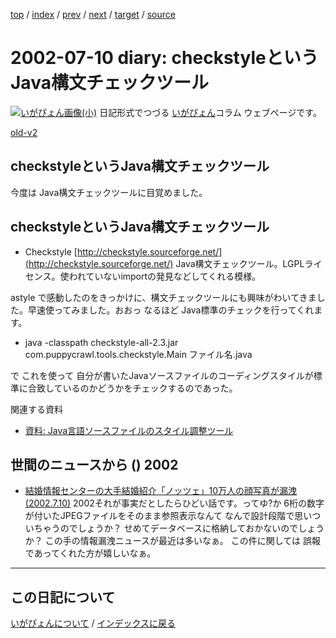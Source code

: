 [top](https://igapyon.github.io/diary/) 
 / [index](https://igapyon.github.io/diary/2002/index.html) 
 / [prev](https://igapyon.github.io/diary/2002/ig020711.html) 
 / [next](https://igapyon.github.io/diary/2002/ig020709.html) 
 / [target](https://igapyon.github.io/diary/2002/ig020710.html) 
 / [source](https://github.com/igapyon/diary/blob/gh-pages/2002/ig020710.html.src.md) 

2002-07-10 diary: checkstyleというJava構文チェックツール
=====================================================================================================
[![いがぴょん画像(小)](https://igapyon.github.io/diary/images/iga200306s.jpg "いがぴょん")](https://igapyon.github.io/diary/memo/memoigapyon.html) 日記形式でつづる [いがぴょん](https://igapyon.github.io/diary/memo/memoigapyon.html)コラム ウェブページです。

[old-v2](ig020710-orig.html)

## checkstyleというJava構文チェックツール

今度は Java構文チェックツールに目覚めました。


## checkstyleというJava構文チェックツール

* Checkstyle
  [http://checkstyle.sourceforge.net/](http://checkstyle.sourceforge.net/)
  Java構文チェックツール。LGPLライセンス。使われていないimportの発見などしてくれる模様。

astyle で感動したのをきっかけに、構文チェックツールにも興味がわいてきました。早速使ってみました。おおっ なるほど Java標準のチェックを行ってくれます。

* java -classpath checkstyle-all-2.3.jar com.puppycrawl.tools.checkstyle.Main
  ファイル名.java

で これを使って 自分が書いたJavaソースファイルのコーディングスタイルが標準に合致しているのかどうかをチェックするのであった。

関連する資料

* [資料: Java言語ソースファイルのスタイル調整ツール](../memo/memojavastyle.html)

## 世間のニュースから () 2002

* [結婚情報センターの大手結婚紹介「ノッツェ」10万人の顔写真が漏洩(2002.7.10)](https://www.netsecurity.ne.jp/article/1/5885.html)  2002それが事実だとしたらひどい話です。ってゆ?か 6桁の数字が付いたJPEGファイルをそのまま参照表示なんて なんで設計段階で思いついちゃうのでしょうか？ せめてデータベースに格納しておかないのでしょうか？ この手の情報漏洩ニュースが最近は多いなぁ。 この件に関しては 誤報であってくれた方が嬉しいなぁ。

----------------------------------------------------------------------------------------------------

## この日記について
[いがぴょんについて](https://igapyon.github.io/diary/memo/memoigapyon.html) / [インデックスに戻る](https://igapyon.github.io/diary/idxall.html)
